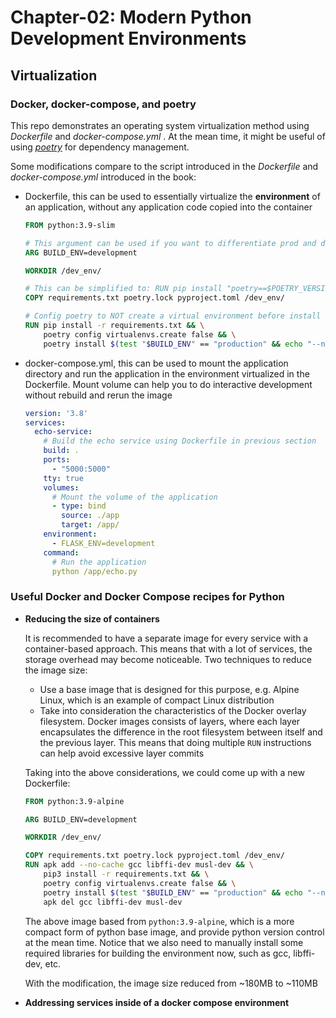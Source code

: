 # Chapter-02: Modern Python Development Environments

## Virtualization

### Docker, docker-compose, and poetry

This repo demonstrates an operating system virtualization method using *Dockerfile* and *docker-compose.yml* . At the mean time, it might be useful of using [*poetry*](https://python-poetry.org/) for dependency management.

Some modifications compare to the script introduced in the *Dockerfile* and *docker-compose.yml* introduced in the book:

- Dockerfile, this can be used to essentially virtualize the **environment** of an application, without any application code copied into the container

  ```dockerfile
  FROM python:3.9-slim
  
  # This argument can be used if you want to differentiate prod and dev environment build
  ARG BUILD_ENV=development
  
  WORKDIR /dev_env/
  
  # This can be simplified to: RUN pip install "poetry==$POETRY_VERSION" if poetry is used for dependency management
  COPY requirements.txt poetry.lock pyproject.toml /dev_env/
  
  # Config poetry to NOT create a virtual environment before install any packages, since we are already in a virtualized environment
  RUN pip install -r requirements.txt && \
      poetry config virtualenvs.create false && \
      poetry install $(test "$BUILD_ENV" == "production" && echo "--no-dev") --no-interaction --no-ansi
  ```

- docker-compose.yml, this can be used to mount the application directory and run the application in the environment virtualized in the Dockerfile. Mount volume can help you to do interactive development without rebuild and rerun the image

  ```yaml
  version: '3.8'
  services:
    echo-service:
      # Build the echo service using Dockerfile in previous section
      build: .
      ports:
        - "5000:5000"
      tty: true
      volumes:
        # Mount the volume of the application
        - type: bind
          source: ./app
          target: /app/
      environment:
        - FLASK_ENV=development
      command:
        # Run the application
        python /app/echo.py
  ```

### Useful Docker and Docker Compose recipes for Python

- **Reducing the size of containers**

  It is recommended to have a separate image for every service with a container-based approach. This means that with a lot of services, the storage overhead may become noticeable. Two techniques to reduce the image size:

  - Use a base image that is designed for this purpose, e.g. Alpine Linux, which is an example of compact Linux distribution
  - Take into consideration the characteristics of the Docker overlay filesystem. Docker images consists of layers, where each layer encapsulates the difference in the root filesystem between itself and the previous layer. This means that doing multiple `RUN` instructions can help avoid excessive layer commits

  Taking into the above considerations, we could come up with a new Dockerfile:

  ```dockerfile
  FROM python:3.9-alpine
  
  ARG BUILD_ENV=development
  
  WORKDIR /dev_env/
  
  COPY requirements.txt poetry.lock pyproject.toml /dev_env/
  RUN apk add --no-cache gcc libffi-dev musl-dev && \
      pip3 install -r requirements.txt && \
      poetry config virtualenvs.create false && \
      poetry install $(test "$BUILD_ENV" == "production" && echo "--no-dev") --no-interaction --no-ansi && \
      apk del gcc libffi-dev musl-dev
  ```

  The above image based from `python:3.9-alpine`, which is a more compact form of python base image, and provide python version control at the mean time. Notice that we also need to manually install some required libraries for building the environment now, such as gcc, libffi-dev, etc.

  With the modification, the image size reduced from ~180MB to ~110MB

- **Addressing services inside of a docker compose environment**

  
